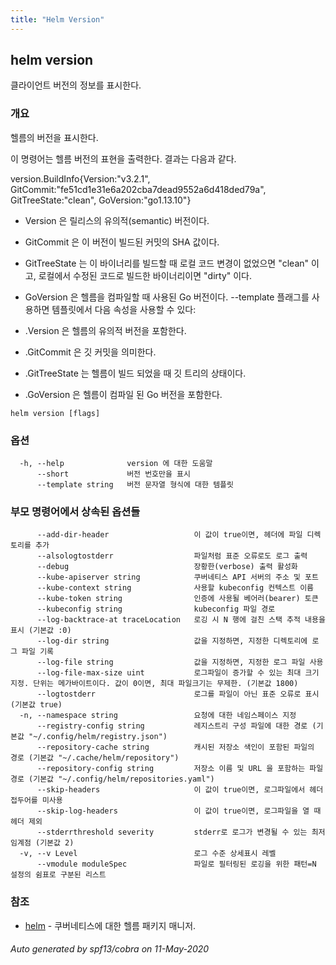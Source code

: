 ```yaml
---
title: "Helm Version"
---
```


## helm version

클라이언트 버전의 정보를 표시한다.

### 개요


헬름의 버전을 표시한다.

이 명령어는 헬름 버전의 표현을 출력한다.
결과는 다음과 같다.

version.BuildInfo{Version:"v3.2.1", GitCommit:"fe51cd1e31e6a202cba7dead9552a6d418ded79a", GitTreeState:"clean", GoVersion:"go1.13.10"}

- Version 은 릴리스의 유의적(semantic) 버전이다.
- GitCommit 은 이 버전이 빌드된 커밋의 SHA 값이다.
- GitTreeState 는 이 바이너리를 빌드할 때 로컬 코드 변경이 없었으면 "clean" 이고,
  로컬에서 수정된 코드로 빌드한 바이너리이면 "dirty" 이다.
- GoVersion 은 헬름을 컴파일할 때 사용된 Go 버전이다.
--template 플래그를 사용하면 템플릿에서 다음 속성을 
사용할 수 있다:

- .Version 은 헬름의 유의적 버전을 포함한다.
- .GitCommit 은 깃 커밋을 의미한다.
- .GitTreeState 는 헬름이 빌드 되었을 때 깃 트리의 상태이다.
- .GoVersion 은 헬름이 컴파일 된 Go 버전을 포함한다.


```
helm version [flags]
```

### 옵션

```
  -h, --help              version 에 대한 도움말
      --short             버전 번호만을 표시
      --template string   버전 문자열 형식에 대한 템플릿
```

### 부모 명령어에서 상속된 옵션들

```
      --add-dir-header                   이 값이 true이면, 헤더에 파일 디렉토리를 추가
      --alsologtostderr                  파일처럼 표준 오류로도 로그 출력
      --debug                            장황한(verbose) 출력 활성화
      --kube-apiserver string            쿠버네티스 API 서버의 주소 및 포트
      --kube-context string              사용할 kubeconfig 컨텍스트 이름
      --kube-token string                인증에 사용될 베어러(bearer) 토큰
      --kubeconfig string                kubeconfig 파일 경로
      --log-backtrace-at traceLocation   로깅 시 N 행에 걸친 스택 추적 내용을 표시 (기본값 :0)
      --log-dir string                   값을 지정하면, 지정한 디렉토리에 로그 파일 기록
      --log-file string                  값을 지정하면, 지정한 로그 파일 사용
      --log-file-max-size uint           로그파일이 증가할 수 있는 최대 크기 지정. 단위는 메가바이트이다. 값이 0이면, 최대 파일크기는 무제한. (기본값 1800)
      --logtostderr                      로그를 파일이 아닌 표준 오류로 표시 (기본값 true)
  -n, --namespace string                 요청에 대한 네임스페이스 지정
      --registry-config string           레지스트리 구성 파일에 대한 경로 (기본값 "~/.config/helm/registry.json")
      --repository-cache string          캐시된 저장소 색인이 포함된 파일의 경로 (기본값 "~/.cache/helm/repository")
      --repository-config string         저장소 이름 및 URL 을 포함하는 파일 경로 (기본값 "~/.config/helm/repositories.yaml")
      --skip-headers                     이 값이 true이면, 로그파일에서 헤더 접두어를 미사용
      --skip-log-headers                 이 값이 true이면, 로그파일을 열 때 헤더 제외
      --stderrthreshold severity         stderr로 로그가 변경될 수 있는 최저 임계점 (기본값 2)
  -v, --v Level                          로그 수준 상세표시 레벨
      --vmodule moduleSpec               파일로 필터링된 로깅을 위한 패턴=N 설정의 쉼표로 구분된 리스트
```

### 참조

* [helm](../helm)	 - 쿠버네티스에 대한 헬름 패키지 매니저.

###### Auto generated by spf13/cobra on 11-May-2020
